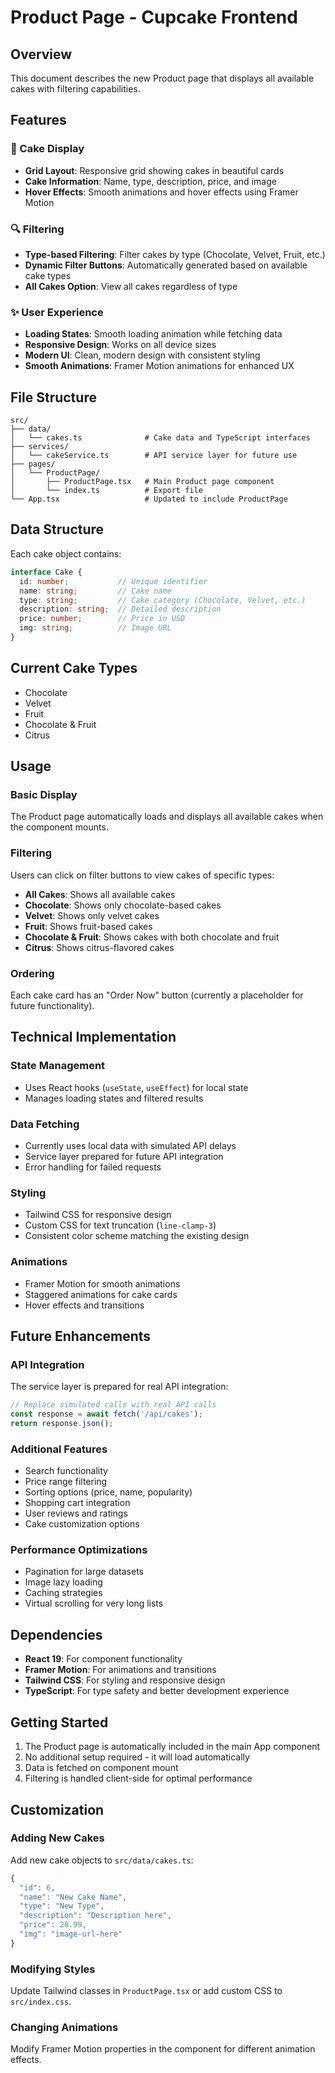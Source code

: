 # Product Page - Cupcake Frontend

## Overview
This document describes the new Product page that displays all available cakes with filtering capabilities.

## Features

### 🎂 Cake Display
- **Grid Layout**: Responsive grid showing cakes in beautiful cards
- **Cake Information**: Name, type, description, price, and image
- **Hover Effects**: Smooth animations and hover effects using Framer Motion

### 🔍 Filtering
- **Type-based Filtering**: Filter cakes by type (Chocolate, Velvet, Fruit, etc.)
- **Dynamic Filter Buttons**: Automatically generated based on available cake types
- **All Cakes Option**: View all cakes regardless of type

### ✨ User Experience
- **Loading States**: Smooth loading animation while fetching data
- **Responsive Design**: Works on all device sizes
- **Modern UI**: Clean, modern design with consistent styling
- **Smooth Animations**: Framer Motion animations for enhanced UX

## File Structure

```
src/
├── data/
│   └── cakes.ts              # Cake data and TypeScript interfaces
├── services/
│   └── cakeService.ts        # API service layer for future use
├── pages/
│   └── ProductPage/
│       ├── ProductPage.tsx   # Main Product page component
│       └── index.ts          # Export file
└── App.tsx                   # Updated to include ProductPage
```

## Data Structure

Each cake object contains:
```typescript
interface Cake {
  id: number;           // Unique identifier
  name: string;         // Cake name
  type: string;         // Cake category (Chocolate, Velvet, etc.)
  description: string;  // Detailed description
  price: number;        // Price in USD
  img: string;          // Image URL
}
```

## Current Cake Types
- Chocolate
- Velvet
- Fruit
- Chocolate & Fruit
- Citrus

## Usage

### Basic Display
The Product page automatically loads and displays all available cakes when the component mounts.

### Filtering
Users can click on filter buttons to view cakes of specific types:
- **All Cakes**: Shows all available cakes
- **Chocolate**: Shows only chocolate-based cakes
- **Velvet**: Shows only velvet cakes
- **Fruit**: Shows fruit-based cakes
- **Chocolate & Fruit**: Shows cakes with both chocolate and fruit
- **Citrus**: Shows citrus-flavored cakes

### Ordering
Each cake card has an "Order Now" button (currently a placeholder for future functionality).

## Technical Implementation

### State Management
- Uses React hooks (`useState`, `useEffect`) for local state
- Manages loading states and filtered results

### Data Fetching
- Currently uses local data with simulated API delays
- Service layer prepared for future API integration
- Error handling for failed requests

### Styling
- Tailwind CSS for responsive design
- Custom CSS for text truncation (`line-clamp-3`)
- Consistent color scheme matching the existing design

### Animations
- Framer Motion for smooth animations
- Staggered animations for cake cards
- Hover effects and transitions

## Future Enhancements

### API Integration
The service layer is prepared for real API integration:
```typescript
// Replace simulated calls with real API calls
const response = await fetch('/api/cakes');
return response.json();
```

### Additional Features
- Search functionality
- Price range filtering
- Sorting options (price, name, popularity)
- Shopping cart integration
- User reviews and ratings
- Cake customization options

### Performance Optimizations
- Pagination for large datasets
- Image lazy loading
- Caching strategies
- Virtual scrolling for very long lists

## Dependencies

- **React 19**: For component functionality
- **Framer Motion**: For animations and transitions
- **Tailwind CSS**: For styling and responsive design
- **TypeScript**: For type safety and better development experience

## Getting Started

1. The Product page is automatically included in the main App component
2. No additional setup required - it will load automatically
3. Data is fetched on component mount
4. Filtering is handled client-side for optimal performance

## Customization

### Adding New Cakes
Add new cake objects to `src/data/cakes.ts`:
```typescript
{
  "id": 6,
  "name": "New Cake Name",
  "type": "New Type",
  "description": "Description here",
  "price": 28.99,
  "img": "image-url-here"
}
```

### Modifying Styles
Update Tailwind classes in `ProductPage.tsx` or add custom CSS to `src/index.css`.

### Changing Animations
Modify Framer Motion properties in the component for different animation effects.
